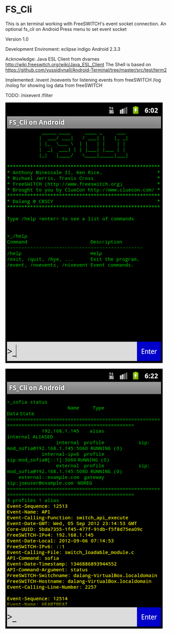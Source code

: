 FS_Cli
======

This is an terminal working with FreeSWITCH's event socket connection. An optional fs_cli on Android
Press menu to set event socket 

Version 1.0

Development Enviroment:
eclipse indigo
Android 2.3.3

Acknowledge:
Java ESL Client from dvarnes http://wiki.freeswitch.org/wiki/Java_ESL_Client
The Shell is based on https://github.com/yussidivnall/Android-Terminal/tree/master/src/test/term2

Implemented:
/event /noevents for listening events from freeSWITCH
/log /nolog for showing log data from freeSWITCH

TODO:
/nixevent
/filter


![first img](http://github.com/dalang/FS_Cli/raw/master/screenshot/00.png)


![second img](http://github.com/dalang/FS_Cli/raw/master/screenshot/01.png)

